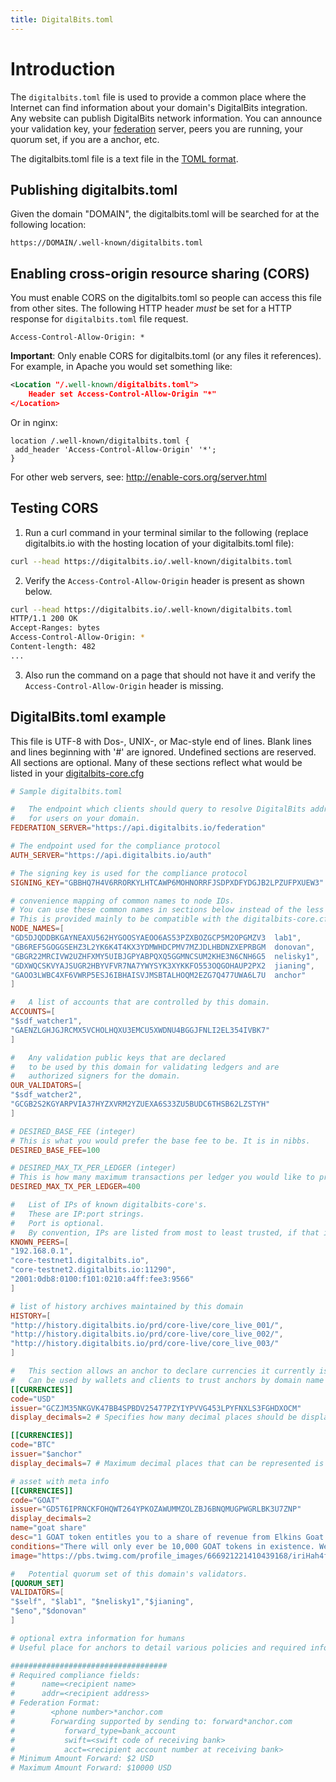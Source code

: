 ```yaml
---
title: DigitalBits.toml
---
```


# Introduction

The `digitalbits.toml` file is used to provide a common place where the Internet can find information about your domain's DigitalBits integration. Any website can publish DigitalBits network information. You can announce your validation key, your [federation](https://github.com/xdbfoundation/docs/tree/master/guides/concepts/federation.md) server, peers you are running, your quorum set, if you are a anchor, etc.

The digitalbits.toml file is a text file in the [TOML format](https://github.com/toml-lang/toml).

## Publishing digitalbits.toml

Given the domain "DOMAIN", the digitalbits.toml will be searched for at the following location:

`https://DOMAIN/.well-known/digitalbits.toml`

## Enabling cross-origin resource sharing (CORS)
You must enable CORS on the digitalbits.toml so people can access this file from other sites. The following HTTP header *must* be set for a HTTP response for `digitalbits.toml` file request.

```
Access-Control-Allow-Origin: *
```

**Important**: Only enable CORS for digitalbits.toml (or any files it references). For example, in Apache you would set something like:

```xml
<Location "/.well-known/digitalbits.toml">
    Header set Access-Control-Allow-Origin "*"
</Location>
```

Or in nginx:

```
location /.well-known/digitalbits.toml {
 add_header 'Access-Control-Allow-Origin' '*';
}
```

For other web servers, see: http://enable-cors.org/server.html

## Testing CORS

1. Run a curl command in your terminal similar to the following (replace digitalbits.io with the hosting location of your digitalbits.toml file):

  ```bash
  curl --head https://digitalbits.io/.well-known/digitalbits.toml
  ```

2. Verify the `Access-Control-Allow-Origin` header is present as shown below.

  ```bash
  curl --head https://digitalbits.io/.well-known/digitalbits.toml
  HTTP/1.1 200 OK
  Accept-Ranges: bytes
  Access-Control-Allow-Origin: *
  Content-length: 482
  ...
  ```

3. Also run the command on a page that should not have it and verify the `Access-Control-Allow-Origin` header is missing.

## DigitalBits.toml example

This file is UTF-8 with Dos-, UNIX-, or Mac-style end of lines.
Blank lines and lines beginning with '#' are ignored.
Undefined sections are reserved.
All sections are optional.
Many of these sections reflect what would be listed in your [digitalbits-core.cfg](https://github.com/xdbfoundation/DigitalBits/blob/master/docs/digitalbits-core_example.cfg)

```toml
# Sample digitalbits.toml

#   The endpoint which clients should query to resolve DigitalBits addresses
#   for users on your domain.
FEDERATION_SERVER="https://api.digitalbits.io/federation"

# The endpoint used for the compliance protocol
AUTH_SERVER="https://api.digitalbits.io/auth"

# The signing key is used for the compliance protocol
SIGNING_KEY="GBBHQ7H4V6RRORKYLHTCAWP6MOHNORRFJSDPXDFYDGJB2LPZUFPXUEW3"

# convenience mapping of common names to node IDs.
# You can use these common names in sections below instead of the less friendly nodeID.
# This is provided mainly to be compatible with the digitalbits-core.cfg
NODE_NAMES=[
"GD5DJQDDBKGAYNEAXU562HYGOOSYAEOO6AS53PZXBOZGCP5M2OPGMZV3  lab1",
"GB6REF5GOGGSEHZ3L2YK6K4T4KX3YDMWHDCPMV7MZJDLHBDNZXEPRBGM  donovan",
"GBGR22MRCIVW2UZHFXMY5UIBJGPYABPQXQ5GGMNCSUM2KHE3N6CNH6G5  nelisky1",
"GDXWQCSKVYAJSUGR2HBYVFVR7NA7YWYSYK3XYKKFO553OQGOHAUP2PX2  jianing",
"GAOO3LWBC4XF6VWRP5ESJ6IBHAISVJMSBTALHOQM2EZG7Q477UWA6L7U  anchor"
]

#   A list of accounts that are controlled by this domain.
ACCOUNTS=[
"$sdf_watcher1",
"GAENZLGHJGJRCMX5VCHOLHQXU3EMCU5XWDNU4BGGJFNLI2EL354IVBK7"
]

#   Any validation public keys that are declared
#   to be used by this domain for validating ledgers and are
#   authorized signers for the domain.
OUR_VALIDATORS=[
"$sdf_watcher2",
"GCGB2S2KGYARPVIA37HYZXVRM2YZUEXA6S33ZU5BUDC6THSB62LZSTYH"
]

# DESIRED_BASE_FEE (integer)
# This is what you would prefer the base fee to be. It is in nibbs.
DESIRED_BASE_FEE=100

# DESIRED_MAX_TX_PER_LEDGER (integer)
# This is how many maximum transactions per ledger you would like to process.
DESIRED_MAX_TX_PER_LEDGER=400

#   List of IPs of known digitalbits-core's.
#   These are IP:port strings.
#   Port is optional.
#   By convention, IPs are listed from most to least trusted, if that information is known.
KNOWN_PEERS=[
"192.168.0.1",
"core-testnet1.digitalbits.io",
"core-testnet2.digitalbits.io:11290",
"2001:0db8:0100:f101:0210:a4ff:fee3:9566"
]

# list of history archives maintained by this domain
HISTORY=[
"http://history.digitalbits.io/prd/core-live/core_live_001/",
"http://history.digitalbits.io/prd/core-live/core_live_002/",
"http://history.digitalbits.io/prd/core-live/core_live_003/"
]

#   This section allows an anchor to declare currencies it currently issues.
#   Can be used by wallets and clients to trust anchors by domain name
[[CURRENCIES]]
code="USD"
issuer="GCZJM35NKGVK47BB4SPBDV25477PZYIYPVVG453LPYFNXLS3FGHDXOCM"
display_decimals=2 # Specifies how many decimal places should be displayed by clients to end users.

[[CURRENCIES]]
code="BTC"
issuer="$anchor"
display_decimals=7 # Maximum decimal places that can be represented is 7

# asset with meta info
[[CURRENCIES]]
code="GOAT"
issuer="GD5T6IPRNCKFOHQWT264YPKOZAWUMMZOLZBJ6BNQMUGPWGRLBK3U7ZNP"
display_decimals=2
name="goat share"
desc="1 GOAT token entitles you to a share of revenue from Elkins Goat Farm."
conditions="There will only ever be 10,000 GOAT tokens in existence. We will distribute the revenue share annually on Jan. 15th"
image="https://pbs.twimg.com/profile_images/666921221410439168/iriHah4f.jpg"

#   Potential quorum set of this domain's validators.
[QUORUM_SET]
VALIDATORS=[
"$self", "$lab1", "$nelisky1","$jianing",
"$eno","$donovan"
]

# optional extra information for humans
# Useful place for anchors to detail various policies and required info

###################################
# Required compliance fields:
#      name=<recipient name>
#      addr=<recipient address>
# Federation Format:  
#        <phone number>*anchor.com
#        Forwarding supported by sending to: forward*anchor.com
#           forward_type=bank_account
#           swift=<swift code of receiving bank>
#           acct=<recipient account number at receiving bank>
# Minimum Amount Forward: $2 USD
# Maximum Amount Forward: $10000 USD


```

